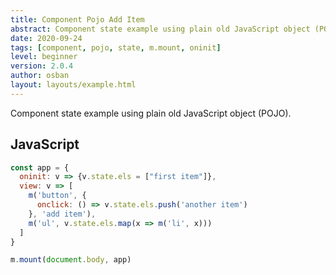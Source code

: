 ```yaml
---
title: Component Pojo Add Item
abstract: Component state example using plain old JavaScript object (POJO).
date: 2020-09-24
tags: [component, pojo, state, m.mount, oninit]
level: beginner
version: 2.0.4
author: osban
layout: layouts/example.html
---
```


Component state example using plain old JavaScript object (POJO).

## JavaScript

~~~js
const app = {
  oninit: v => {v.state.els = ["first item"]},
  view: v => [
    m('button', {
      onclick: () => v.state.els.push('another item')
    }, 'add item'),
    m('ul', v.state.els.map(x => m('li', x)))
  ]
}

m.mount(document.body, app)
~~~
